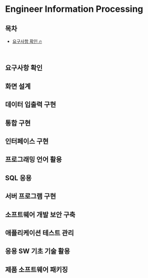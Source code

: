 # Engineer Information Processing

## 목차

- [요구사항 확인 🔥](#요구사항-확인)


<br>


## 요구사항 확인
### 

<!-- - Cloudfront (aws, css, cloudfront개념 / 배포방법)
- MVP
- UT
- JWT (개념, + 코드 🖥 ) -->


## 화면 설계

## 데이터 입출력 구현

## 통합 구현

## 인터페이스 구현

## 프로그래밍 언어 활용

## SQL 응용

## 서버 프로그램 구현

## 소프트웨어 개발 보안 구축

## 애플리케이션 테스트 관리

## 응용 SW 기초 기술 활용

## 제품 소프트웨어 패키징
